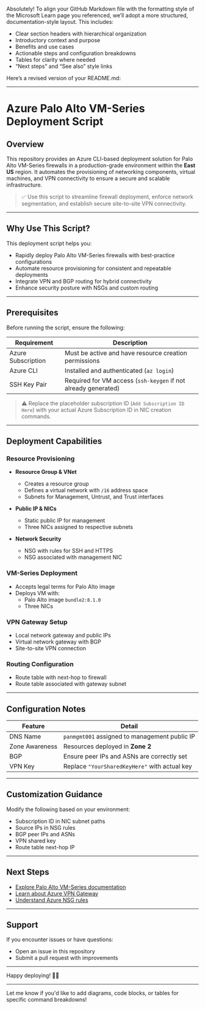 Absolutely! To align your GitHub Markdown file with the formatting style of the Microsoft Learn page you referenced, we’ll adopt a more structured, documentation-style layout. This includes:

- Clear section headers with hierarchical organization
- Introductory context and purpose
- Benefits and use cases
- Actionable steps and configuration breakdowns
- Tables for clarity where needed
- “Next steps” and “See also” style links

Here’s a revised version of your README.md:

---

# Azure Palo Alto VM-Series Deployment Script

## Overview

This repository provides an Azure CLI-based deployment solution for Palo Alto VM-Series firewalls in a production-grade environment within the **East US** region. It automates the provisioning of networking components, virtual machines, and VPN connectivity to ensure a secure and scalable infrastructure.

> ✅ Use this script to streamline firewall deployment, enforce network segmentation, and establish secure site-to-site VPN connectivity.

---

## Why Use This Script?

This deployment script helps you:

- Rapidly deploy Palo Alto VM-Series firewalls with best-practice configurations
- Automate resource provisioning for consistent and repeatable deployments
- Integrate VPN and BGP routing for hybrid connectivity
- Enhance security posture with NSGs and custom routing

---

## Prerequisites

Before running the script, ensure the following:

| Requirement | Description |
|------------|-------------|
| Azure Subscription | Must be active and have resource creation permissions |
| Azure CLI | Installed and authenticated (`az login`) |
| SSH Key Pair | Required for VM access (`ssh-keygen` if not already generated) |

> ⚠️ Replace the placeholder subscription ID (`Add Subscription ID Here`) with your actual Azure Subscription ID in NIC creation commands.

---

## Deployment Capabilities

### Resource Provisioning

- **Resource Group & VNet**
  - Creates a resource group
  - Defines a virtual network with `/16` address space
  - Subnets for Management, Untrust, and Trust interfaces

- **Public IP & NICs**
  - Static public IP for management
  - Three NICs assigned to respective subnets

- **Network Security**
  - NSG with rules for SSH and HTTPS
  - NSG associated with management NIC

### VM-Series Deployment

- Accepts legal terms for Palo Alto image
- Deploys VM with:
  - Palo Alto image `bundle2:8.1.0`
  - Three NICs

### VPN Gateway Setup

- Local network gateway and public IPs
- Virtual network gateway with BGP
- Site-to-site VPN connection

### Routing Configuration

- Route table with next-hop to firewall
- Route table associated with gateway subnet

---

## Configuration Notes

| Feature | Detail |
|--------|--------|
| DNS Name | `panmgmt001` assigned to management public IP |
| Zone Awareness | Resources deployed in **Zone 2** |
| BGP | Ensure peer IPs and ASNs are correctly set |
| VPN Key | Replace `"YourSharedKeyHere"` with actual key |

---

## Customization Guidance

Modify the following based on your environment:

- Subscription ID in NIC subnet paths
- Source IPs in NSG rules
- BGP peer IPs and ASNs
- VPN shared key
- Route table next-hop IP

---

## Next Steps

- [Explore Palo Alto VM-Series documentation](https://www.paloaltonetworks.com/resources/datasheets/vm-series-on-azure)
- [Learn about Azure VPN Gateway](https://learn.microsoft.com/en-us/azure/vpn-gateway/)
- [Understand Azure NSG rules](https://learn.microsoft.com/en-us/azure/networking/network-security-groups-overview)

---

## Support

If you encounter issues or have questions:

- Open an issue in this repository
- Submit a pull request with improvements

---

Happy deploying! 🔐🚀

---

Let me know if you'd like to add diagrams, code blocks, or tables for specific command breakdowns!

